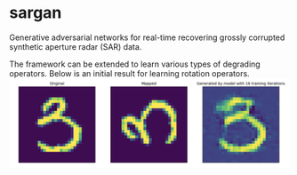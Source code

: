 # sargan
Generative adversarial networks for real-time recovering grossly corrupted synthetic aperture radar (SAR) data.

The framework can be extended to learn various types of degrading operators. Below is an initial result for learning rotation operators.
<img src="learned_rotation_operator_initial_result.png" alt="Initial result for learning rotation operators" width="800"/>

